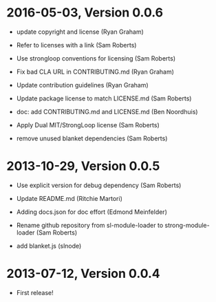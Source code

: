 2016-05-03, Version 0.0.6
=========================

 * update copyright and license (Ryan Graham)

 * Refer to licenses with a link (Sam Roberts)

 * Use strongloop conventions for licensing (Sam Roberts)

 * Fix bad CLA URL in CONTRIBUTING.md (Ryan Graham)

 * Update contribution guidelines (Ryan Graham)

 * Update package license to match LICENSE.md (Sam Roberts)

 * doc: add CONTRIBUTING.md and LICENSE.md (Ben Noordhuis)

 * Apply Dual MIT/StrongLoop license (Sam Roberts)

 * remove unused blanket dependencies (Sam Roberts)


2013-10-29, Version 0.0.5
=========================

 * Use explicit version for debug dependency (Sam Roberts)

 * Update README.md (Ritchie Martori)

 * Adding docs.json for doc effort (Edmond Meinfelder)

 * Rename github repository from sl-module-loader to strong-module-loader (Sam Roberts)

 * add blanket.js (slnode)


2013-07-12, Version 0.0.4
=========================

 * First release!
